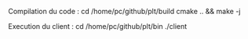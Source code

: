 Compilation du code :
cd /home/pc/github/plt/build
cmake .. && make -j

Execution du client :
cd /home/pc/github/plt/bin
./client
